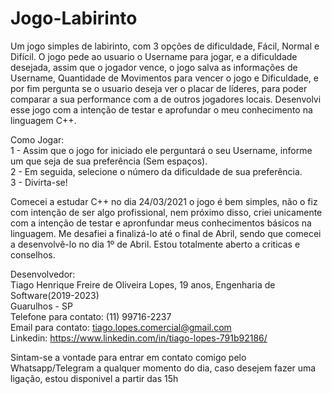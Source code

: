 # Jogo-Labirinto

Um jogo simples de labirinto, com 3 opções de dificuldade, Fácil, Normal e Difícil. O jogo pede ao usuario o Username para jogar, e a dificuldade desejada, assim que o jogador vence, o jogo salva as informações de Username, Quantidade de Movimentos para vencer o jogo e Dificuldade, e por fim pergunta se o usuario deseja ver o placar de líderes, para poder comparar a sua performance com a de outros jogadores locais.
Desenvolvi esse jogo com a intenção de testar e aprofundar o meu conhecimento na linguagem C++.

Como Jogar:                                                  
1 - Assim que o jogo for iniciado ele perguntará o seu Username, informe um que seja de sua preferência (Sem espaços).            
2 - Em seguida, selecione o número da dificuldade de sua preferência.           
3 - Divirta-se!

Comecei a estudar C++ no dia 24/03/2021 o jogo é bem simples, não o fiz com intenção de ser algo profissional, nem próximo disso, criei unicamente com a intenção de testar e apronfundar meus conhecimentos básicos na linguagem. Me desafiei a finalizá-lo até o final de Abril, sendo que comecei a desenvolvê-lo no dia 1º de Abril.
Estou totalmente aberto a criticas e conselhos.

Desenvolvedor:                           
Tiago Henrique Freire de Oliveira Lopes, 19 anos, Engenharia de Software(2019-2023)                    
Guarulhos - SP                       
Telefone para contato: (11) 99716-2237                         
Email para contato: tiago.lopes.comercial@gmail.com                           
Linkedin: https://www.linkedin.com/in/tiago-lopes-791b92186/

Sintam-se a vontade para entrar em contato comigo pelo Whatsapp/Telegram a qualquer momento do dia, caso desejem fazer uma ligação, estou disponivel a partir das 15h
